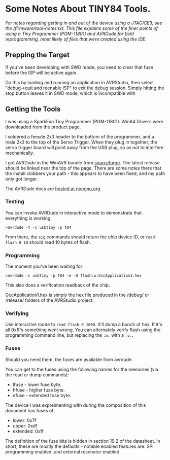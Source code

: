 # Some Notes About TINY84 Tools.

*For notes regarding getting in and out of the device using a JTAGICE3, see the /firmware/tool-notes.txt.  This file explains some of the finer points of using a Tiny Programmer (PGM-11801) and AVRDude for field reprogramming, most likely of files that were created using the IDE.*

## Prepping the Target

If you've been developing with SWD mode, you need to clear that fuse before the ISP will be active again.

Do this by loading and running an application in AVRStudio, then select "debug->quit and reenable ISP" to exit the debug session.  Simply hitting the stop button leaves it in SWD mode, which is incompatible with 

## Getting the Tools

I was using a SparkFun Tiny Programmer (PGM-11801).  Win64 Drivers were downloaded from the product page.

I soldered a female 2x3 header to the bottom of the programmer, and a male 2x3 to the top of the Servo Trigger.  When they plug in together, the servo trigger board will point away from the USB plug, so as not to interfere mechanically.

I got AVRDude in the WinAVR bundle from [sourceforge](http://sourceforge.net/projects/winavr/files/WinAVR/).  The latest release should be linked near the top of the page.  There are some notes there that the install clobbers your path - this appears to have been fixed, and my path only got longer.

The AVRDude docs are [hosted at nongnu.org](http://www.nongnu.org/avrdude/user-manual).

### Testing

You can invoke AVRDude in interactive mode to demonstrate that everything is working.

	>avrdude -t -c usbtiny -p t84

From there, the `sig` commands should return the chip device ID, or `read flash 0 10` should read 10 bytes of flash.

### Programming

The moment you've been waiting for:

	>avrdude -c usbtiny -p t84 -e -U flash:w:GccApplication1.hex

This also does a verification readback of the chip.

GccApplication1.hex is simply the hex file produced in the /debug/ or /release/ folders of the AVRStudio project.

### Verifying

Use interactive mode to `read flash 0 1000`.  It'll dump a bunch of hex.  If it's all 0xff's something went wrong.  You can alternately verify flash using the programming command line, but replacing the `:w:` with a `:v:`.

### Fuses 

Should you need them, the fuses are available from avrdude.

You can get to the fuses using the following names for the memories (via the read or dump commands):

* lfuse - lower fuse byte.
* hfuse - higher fuse byte.
* efuse - extended fuse byte.

The device I was expreimenting with during the composition of this document has fuses of:

* lower: 0x7f
* upper: 0xdf
* extended: 0xff

The definition of the fuse bits is hidden in section 19.2 of the datasheet.  In short, these are mostly the defaults - notable enabled features are: SPI programming enabled, and external resonator enabled.
 